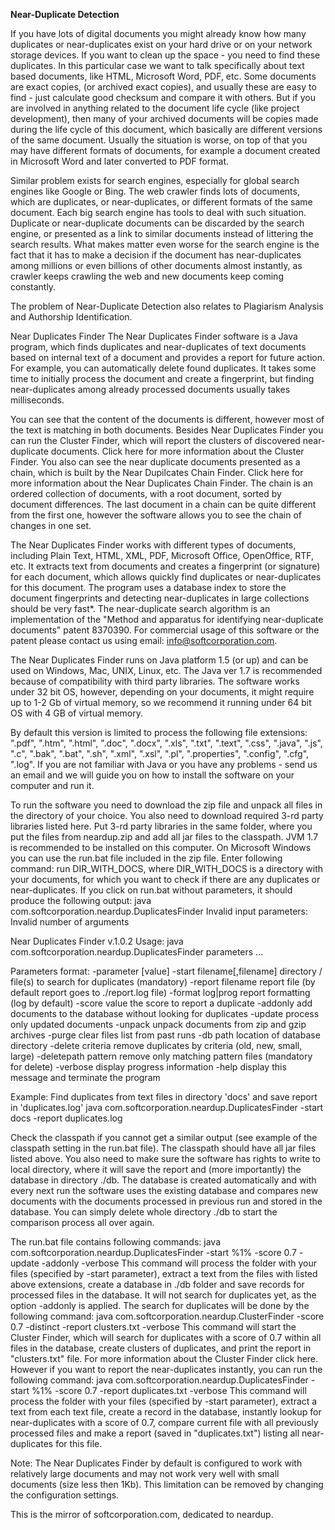 **Near-Duplicate Detection**

If you have lots of digital documents you might already know how many duplicates or near-duplicates exist on your hard drive or on your network storage devices. If you want to clean up the space - you need to find these duplicates. In this particular case we want to talk specifically about text based documents, like HTML, Microsoft Word, PDF, etc. Some documents are exact copies, (or archived exact copies), and usually these are easy to find - just calculate good checksum and compare it with others. But if you are involved in anything related to the document life cycle (like project development), then many of your archived documents will be copies made during the life cycle of this document, which basically are different versions of the same document. Usually the situation is worse, on top of that you may have different formats of documents, for example a document created in Microsoft Word and later converted to PDF format. 

Similar problem exists for search engines, especially for global search engines like Google or Bing. The web crawler finds lots of documents, which are duplicates, or near-duplicates, or different formats of the same document. Each big search engine has tools to deal with such situation. Duplicate or near-duplicate documents can be discarded by the search engine, or presented as a link to similar documents instead of littering the search results. What makes matter even worse for the search engine is the fact that it has to make a decision if the document has near-duplicates among millions or even billions of other documents almost instantly, as crawler keeps crawling the web and new documents keep coming constantly. 

The problem of Near-Duplicate Detection also relates to Plagiarism Analysis and Authorship Identification. 

Near Duplicates Finder
The Near Duplicates Finder software is a Java program, which finds duplicates and near-duplicates of text documents based on internal text of a document and provides a report for future action. For example, you can automatically delete found duplicates. It takes some time to initially process the document and create a fingerprint, but finding near-duplicates among already processed documents usually takes milliseconds. 


You can see that the content of the documents is different, however most of the text is matching in both documents. 
Besides Near Duplicates Finder you can run the Cluster Finder, which will report the clusters of discovered near-duplicate documents. Click here for more information about the Cluster Finder. You also can see the near duplicate documents presented as a chain, which is built by the Near Dupilcates Chain Finder. Click here for more information about the Near Duplicates Chain Finder. The chain is an ordered collection of documents, with a root document, sorted by document differences. The last document in a chain can be quite different from the first one, however the software allows you to see the chain of changes in one set. 

The Near Duplicates Finder works with different types of documents, including Plain Text, HTML, XML, PDF, Microsoft Office, OpenOffice, RTF, etc. It extracts text from documents and creates a fingerprint (or signature) for each document, which allows quickly find duplicates or near-duplicates for this document. The program uses a database index to store the document fingerprints and detecting near-duplicates in large collections should be very fast*. The near-duplicate search algorithm is an implementation of the "Method and apparatus for identifying near-duplicate documents" patent 8370390. For commercial usage of this software or the patent please contact us using email: info@softcorporation.com. 

The Near Duplicates Finder runs on Java platform 1.5 (or up) and can be used on Windows, Mac, UNIX, Linux, etc. The Java ver 1.7 is recommended because of compatibility with third party libraries. The software works under 32 bit OS, however, depending on your documents, it might require up to 1-2 Gb of virtual memory, so we recommend it running under 64 bit OS with 4 GB of virtual memory. 

By default this version is limited to process the following file extensions: ".pdf", ".htm", ".html", ".doc", ".docx", ".xls", ".txt", ".text", ".css", ".java", ".js", ".c", ".bak", ".bat", ".sh", ".xml", ".xsl", ".pl", ".properties", ".config", ".cfg", ".log". If you are not familiar with Java or you have any problems - send us an email and we will guide you on how to install the software on your computer and run it. 

To run the software you need to download the zip file and unpack all files in the directory of your choice. You also need to download required 3-rd party libraries listed here. Put 3-rd party libraries in the same folder, where you put the files from neardup.zip and add all jar files to the classpath. JVM 1.7 is recommended to be installed on this computer. On Microsoft Windows you can use the run.bat file included in the zip file. Enter following command: run DIR_WITH_DOCS, where DIR_WITH_DOCS is a directory with your documents, for which you want to check if there are any duplicates or near-duplicates. If you click on run.bat without parameters, it should produce the following output: 
java com.softcorporation.neardup.DuplicatesFinder
Invalid input parameters: Invalid number of arguments

Near Duplicates Finder v.1.0.2
Usage: java com.softcorporation.neardup.DuplicatesFinder parameters ...

Parameters format: -parameter [value]
    -start filename[,filename]  directory / file(s) to search for duplicates (mandatory)
    -report filename            report file (by default report goes to ./report.log file)
    -format log|prog            report formatting (log by default)
    -score value                the score to report a duplicate
    -addonly                    add documents to the database without looking for duplicates
    -update                     process only updated documents
    -unpack                     unpack documents from zip and gzip archives
    -purge                      clear files list from past runs
    -db path                    location of database directory
    -delete criteria            remove duplicates by criteria (old, new, small, large)
    -deletepath pattern         remove only matching pattern files (mandatory for delete)
    -verbose                    display progress information
    -help                       display this message and terminate the program

Example: Find duplicates from text files in directory 'docs' and save report in 'duplicates.log'
    java com.softcorporation.neardup.DuplicatesFinder -start docs -report duplicates.log

Check the classpath if you cannot get a similar output (see example of the classpath setting in the run.bat file). The classpath should have all jar files listed above. You also need to make sure the software has rights to write to local directory, where it will save the report and (more importantly) the database in directory ./db. The database is created automatically and with every next run the software uses the existing database and compares new documents with the documents processed in previous run and stored in the database. You can simply delete whole directory ./db to start the comparison process all over again. 

The run.bat file contains following commands: 
java com.softcorporation.neardup.DuplicatesFinder -start %1% -score 0.7 -update -addonly -verbose 
This command will process the folder with your files (specified by -start parameter), extract a text from the files with listed above extensions, create a database in ./db folder and save records for processed files in the database. It will not search for duplicates yet, as the option -addonly is applied. The search for duplicates will be done by the following command: 
java com.softcorporation.neardup.ClusterFinder -score 0.7 -distinct -report clusters.txt -verbose 
This command will start the Cluster Finder, which will search for duplicates with a score of 0.7 within all files in the database, create clusters of duplicates, and print the report in "clusters.txt" file. For more information about the Cluster Finder click here. 
However if you want to report the near-duplicates instantly, you can run the following command: 
java com.softcorporation.neardup.DuplicatesFinder -start %1% -score 0.7 -report duplicates.txt -verbose 
This command will process the folder with your files (specified by -start parameter), extract a text from each text file, create a record in the database, instantly lookup for near-duplicates with a score of 0.7, compare current file with all previously processed files and make a report (saved in "duplicates.txt") listing all near-duplicates for this file. 

Note: The Near Duplicates Finder by default is configured to work with relatively large documents and may not work very well with small documents (size less then 1Kb). This limitation can be removed by changing the configuration settings. 

This is the mirror of softcorporation.com, dedicated to neardup.
